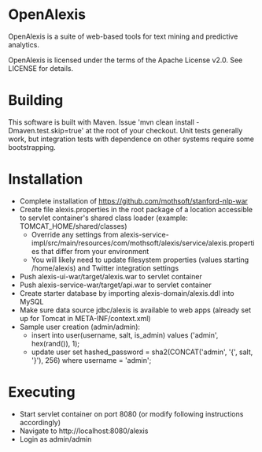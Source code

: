 OpenAlexis
================

OpenAlexis is a suite of web-based tools for text mining and predictive analytics.

OpenAlexis is licensed under the terms of the Apache License v2.0. See LICENSE for details.

Building
==============
This software is built with Maven. Issue 'mvn clean install -Dmaven.test.skip=true' at the root of your checkout. Unit tests generally work, but integration tests with dependence on other systems require some bootstrapping.

Installation
==============
* Complete installation of https://github.com/mothsoft/stanford-nlp-war
* Create file alexis.properties in the root package of a location accessible to servlet container's shared class loader (example: TOMCAT_HOME/shared/classes)
    * Override any settings from alexis-service-impl/src/main/resources/com/mothsoft/alexis/service/alexis.properties that differ from your environment
    * You will likely need to update filesystem properties (values starting /home/alexis) and Twitter integration settings
* Push alexis-ui-war/target/alexis.war to servlet container
* Push alexis-service-war/target/api.war to servlet container
* Create starter database by importing alexis-domain/alexis.ddl into MySQL
* Make sure data source jdbc/alexis is available to web apps (already set up for Tomcat in META-INF/context.xml)
* Sample user creation (admin/admin): 
    * insert into user(username, salt, is_admin) values ('admin', hex(rand()), 1);
    * update user set hashed_password = sha2(CONCAT('admin', '{', salt, '}'), 256) where username = 'admin';

Executing
=============
* Start servlet container on port 8080 (or modify following instructions accordingly)
* Navigate to http://localhost:8080/alexis
* Login as admin/admin
